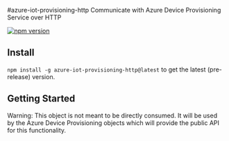 #azure-iot-provisioning-http
Communicate with Azure Device Provisioning Service over HTTP

[![npm version](https://badge.fury.io/js/azure-iot-provisioning-http.svg)](https://badge.fury.io/js/azure-iot-provisioning-http)

## Install

`npm install -g azure-iot-provisioning-http@latest` to get the latest (pre-release) version.

## Getting Started

Warning: This object is not meant to be directly consumed.  It will be used by the Azure Device Provisioning objects which will provide the public API for this functionality.

